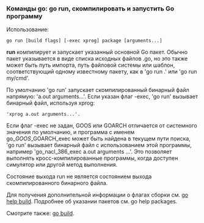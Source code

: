 ### Команды go: go run, скомпилировать и запустить Go программу

Использование:

```
go run [build flags] [-exec xprog] package [arguments...]

```

**run** компилирует и запускает указанный основной Go пакет. Обычно пакет указывается в виде списка исходных файлов .go, но это также может быть путь импорта, путь файловой системы или шаблон, соответствующий одному известному пакету, как в 'go run .' или 'go run my/cmd'.

По умолчанию 'go run' запускает скомпилированный бинарный файл напрямую: 'a.out arguments...'. Если указан флаг -exec, 'go run' вызывает бинарный файл, используя xprog:

```
'xprog a.out arguments...'.

```

Если флаг -exec не задан, GOOS или GOARCH отличается от системного значения по умолчанию, и программа с именем go\_$GOOS\_$GOARCH\_exec может быть найдена в текущем пути поиска, 'go run' вызывает бинарный файл с использованием этой программы, например 'go\_nacl\_386\_exec a.out arguments ...'. Это позволяет выполнять кросс-компилированные программы, когда доступен симулятор или другой метод выполнения.

Состояние выхода run не является состоянием выхода скомпилированного бинарного файла.

Для получения дополнительной информации о флагах сборки см. [go help build](https://golang-blog.blogspot.com/2019/06/go-commands-go-build.html). Подробнее об указании пакетов см. go help packages.

Смотрите также: [go build](https://golang-blog.blogspot.com/2019/06/go-commands-go-build.html).
